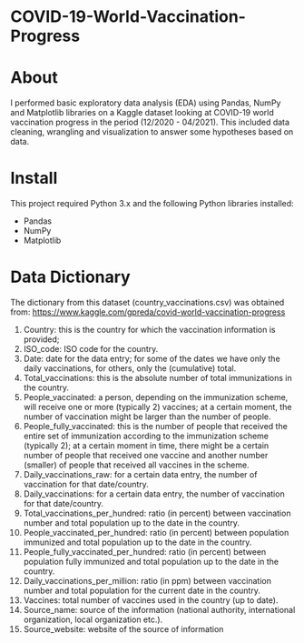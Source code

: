 # COVID-19-World-Vaccination-Progress

# About

I performed basic exploratory data analysis (EDA) using Pandas, NumPy and Matplotlib libraries on a Kaggle dataset looking at COVID-19 world vaccination progress in the period (12/2020 - 04/2021). This included data cleaning, wrangling and visualization to answer some hypotheses based on data.

# Install

This project required Python 3.x and the following Python libraries installed:

- Pandas
- NumPy
- Matplotlib

# Data Dictionary 

The dictionary from this dataset (country_vaccinations.csv) was obtained from:
https://www.kaggle.com/gpreda/covid-world-vaccination-progress

1. Country: this is the country for which the vaccination information is provided;
2. ISO_code: ISO code for the country.
3. Date: date for the data entry; for some of the dates we have only the daily vaccinations, for others, only the (cumulative) total.
4. Total_vaccinations: this is the absolute number of total immunizations in the country.
5. People_vaccinated: a person, depending on the immunization scheme, will receive one or more (typically 2) vaccines; at a certain moment, the number of vaccination might be larger than the number of people.
6. People_fully_vaccinated: this is the number of people that received the entire set of immunization according to the immunization scheme (typically 2); at a certain moment in time, there might be a certain number of people that received one vaccine and another number (smaller) of people that received all vaccines in the scheme.
7. Daily_vaccinations_raw: for a certain data entry, the number of vaccination for that date/country.
8. Daily_vaccinations: for a certain data entry, the number of vaccination for that date/country.
9. Total_vaccinations_per_hundred: ratio (in percent) between vaccination number and total population up to the date in the country.
10. People_vaccinated_per_hundred: ratio (in percent) between population immunized and total population up to the date in the country.
11. People_fully_vaccinated_per_hundred: ratio (in percent) between population fully immunized and total population up to the date in the country.
12. Daily_vaccinations_per_million: ratio (in ppm) between vaccination number and total population for the current date in the country.
13. Vaccines: total number of vaccines used in the country (up to date).
14. Source_name: source of the information (national authority, international organization, local organization etc.).
15. Source_website: website of the source of information

